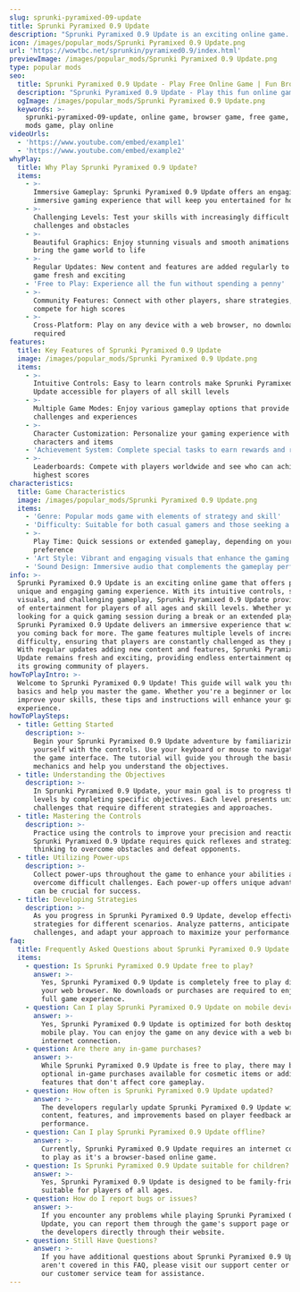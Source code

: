 ```yaml
---
slug: sprunki-pyramixed-09-update
title: Sprunki Pyramixed 0.9 Update
description: "Sprunki Pyramixed 0.9 Update is an exciting online game. Play for free directly in your browser!"
icon: /images/popular_mods/Sprunki Pyramixed 0.9 Update.png
url: 'https://wowtbc.net/sprunkin/pyramixed0.9/index.html'
previewImage: /images/popular_mods/Sprunki Pyramixed 0.9 Update.png
type: popular mods
seo:
  title: Sprunki Pyramixed 0.9 Update - Play Free Online Game | Fun Browser Games
  description: "Sprunki Pyramixed 0.9 Update - Play this fun online game for free in your browser. No download required!"
  ogImage: /images/popular_mods/Sprunki Pyramixed 0.9 Update.png
  keywords: >-
    sprunki-pyramixed-09-update, online game, browser game, free game, popular
    mods game, play online
videoUrls:
  - 'https://www.youtube.com/embed/example1'
  - 'https://www.youtube.com/embed/example2'
whyPlay:
  title: Why Play Sprunki Pyramixed 0.9 Update?
  items:
    - >-
      Immersive Gameplay: Sprunki Pyramixed 0.9 Update offers an engaging and
      immersive gaming experience that will keep you entertained for hours
    - >-
      Challenging Levels: Test your skills with increasingly difficult
      challenges and obstacles
    - >-
      Beautiful Graphics: Enjoy stunning visuals and smooth animations that
      bring the game world to life
    - >-
      Regular Updates: New content and features are added regularly to keep the
      game fresh and exciting
    - 'Free to Play: Experience all the fun without spending a penny'
    - >-
      Community Features: Connect with other players, share strategies, and
      compete for high scores
    - >-
      Cross-Platform: Play on any device with a web browser, no downloads
      required
features:
  title: Key Features of Sprunki Pyramixed 0.9 Update
  image: /images/popular_mods/Sprunki Pyramixed 0.9 Update.png
  items:
    - >-
      Intuitive Controls: Easy to learn controls make Sprunki Pyramixed 0.9
      Update accessible for players of all skill levels
    - >-
      Multiple Game Modes: Enjoy various gameplay options that provide different
      challenges and experiences
    - >-
      Character Customization: Personalize your gaming experience with unique
      characters and items
    - 'Achievement System: Complete special tasks to earn rewards and recognition'
    - >-
      Leaderboards: Compete with players worldwide and see who can achieve the
      highest scores
characteristics:
  title: Game Characteristics
  image: /images/popular_mods/Sprunki Pyramixed 0.9 Update.png
  items:
    - 'Genre: Popular mods game with elements of strategy and skill'
    - 'Difficulty: Suitable for both casual gamers and those seeking a challenge'
    - >-
      Play Time: Quick sessions or extended gameplay, depending on your
      preference
    - 'Art Style: Vibrant and engaging visuals that enhance the gaming experience'
    - 'Sound Design: Immersive audio that complements the gameplay perfectly'
info: >-
  Sprunki Pyramixed 0.9 Update is an exciting online game that offers players a
  unique and engaging gaming experience. With its intuitive controls, stunning
  visuals, and challenging gameplay, Sprunki Pyramixed 0.9 Update provides hours
  of entertainment for players of all ages and skill levels. Whether you're
  looking for a quick gaming session during a break or an extended play session,
  Sprunki Pyramixed 0.9 Update delivers an immersive experience that will keep
  you coming back for more. The game features multiple levels of increasing
  difficulty, ensuring that players are constantly challenged as they progress.
  With regular updates adding new content and features, Sprunki Pyramixed 0.9
  Update remains fresh and exciting, providing endless entertainment options for
  its growing community of players.
howToPlayIntro: >-
  Welcome to Sprunki Pyramixed 0.9 Update! This guide will walk you through the
  basics and help you master the game. Whether you're a beginner or looking to
  improve your skills, these tips and instructions will enhance your gaming
  experience.
howToPlaySteps:
  - title: Getting Started
    description: >-
      Begin your Sprunki Pyramixed 0.9 Update adventure by familiarizing
      yourself with the controls. Use your keyboard or mouse to navigate through
      the game interface. The tutorial will guide you through the basic
      mechanics and help you understand the objectives.
  - title: Understanding the Objectives
    description: >-
      In Sprunki Pyramixed 0.9 Update, your main goal is to progress through
      levels by completing specific objectives. Each level presents unique
      challenges that require different strategies and approaches.
  - title: Mastering the Controls
    description: >-
      Practice using the controls to improve your precision and reaction time.
      Sprunki Pyramixed 0.9 Update requires quick reflexes and strategic
      thinking to overcome obstacles and defeat opponents.
  - title: Utilizing Power-ups
    description: >-
      Collect power-ups throughout the game to enhance your abilities and
      overcome difficult challenges. Each power-up offers unique advantages that
      can be crucial for success.
  - title: Developing Strategies
    description: >-
      As you progress in Sprunki Pyramixed 0.9 Update, develop effective
      strategies for different scenarios. Analyze patterns, anticipate
      challenges, and adapt your approach to maximize your performance.
faq:
  title: Frequently Asked Questions about Sprunki Pyramixed 0.9 Update
  items:
    - question: Is Sprunki Pyramixed 0.9 Update free to play?
      answer: >-
        Yes, Sprunki Pyramixed 0.9 Update is completely free to play directly in
        your web browser. No downloads or purchases are required to enjoy the
        full game experience.
    - question: Can I play Sprunki Pyramixed 0.9 Update on mobile devices?
      answer: >-
        Yes, Sprunki Pyramixed 0.9 Update is optimized for both desktop and
        mobile play. You can enjoy the game on any device with a web browser and
        internet connection.
    - question: Are there any in-game purchases?
      answer: >-
        While Sprunki Pyramixed 0.9 Update is free to play, there may be
        optional in-game purchases available for cosmetic items or additional
        features that don't affect core gameplay.
    - question: How often is Sprunki Pyramixed 0.9 Update updated?
      answer: >-
        The developers regularly update Sprunki Pyramixed 0.9 Update with new
        content, features, and improvements based on player feedback and game
        performance.
    - question: Can I play Sprunki Pyramixed 0.9 Update offline?
      answer: >-
        Currently, Sprunki Pyramixed 0.9 Update requires an internet connection
        to play as it's a browser-based online game.
    - question: Is Sprunki Pyramixed 0.9 Update suitable for children?
      answer: >-
        Yes, Sprunki Pyramixed 0.9 Update is designed to be family-friendly and
        suitable for players of all ages.
    - question: How do I report bugs or issues?
      answer: >-
        If you encounter any problems while playing Sprunki Pyramixed 0.9
        Update, you can report them through the game's support page or contact
        the developers directly through their website.
    - question: Still Have Questions?
      answer: >-
        If you have additional questions about Sprunki Pyramixed 0.9 Update that
        aren't covered in this FAQ, please visit our support center or contact
        our customer service team for assistance.
---
```


